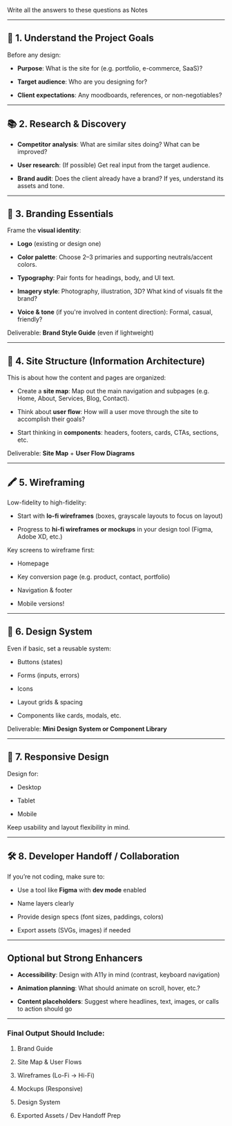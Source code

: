 Write all the answers to these questions as Notes

---

## 🧭 1. **Understand the Project Goals**

Before any design:

- **Purpose**: What is the site for (e.g. portfolio, e-commerce, SaaS)?
    
- **Target audience**: Who are you designing for?
    
- **Client expectations**: Any moodboards, references, or non-negotiables?
    

---

## 📚 2. **Research & Discovery**

- **Competitor analysis**: What are similar sites doing? What can be improved?
    
- **User research**: (If possible) Get real input from the target audience.
    
- **Brand audit**: Does the client already have a brand? If yes, understand its assets and tone.
    

---

## 🎨 3. **Branding Essentials**

Frame the **visual identity**:

- **Logo** (existing or design one)
    
- **Color palette**: Choose 2–3 primaries and supporting neutrals/accent colors.
    
- **Typography**: Pair fonts for headings, body, and UI text.
    
- **Imagery style**: Photography, illustration, 3D? What kind of visuals fit the brand?
    
- **Voice & tone** (if you're involved in content direction): Formal, casual, friendly?
    

Deliverable: **Brand Style Guide** (even if lightweight)

---

## 🧱 4. **Site Structure (Information Architecture)**

This is about how the content and pages are organized:

- Create a **site map**: Map out the main navigation and subpages (e.g. Home, About, Services, Blog, Contact).
    
- Think about **user flow**: How will a user move through the site to accomplish their goals?
    
- Start thinking in **components**: headers, footers, cards, CTAs, sections, etc.
    

Deliverable: **Site Map** + **User Flow Diagrams**

---

## 🖍️ 5. **Wireframing**

Low-fidelity to high-fidelity:

- Start with **lo-fi wireframes** (boxes, grayscale layouts to focus on layout)
    
- Progress to **hi-fi wireframes or mockups** in your design tool (Figma, Adobe XD, etc.)
    

Key screens to wireframe first:

- Homepage
    
- Key conversion page (e.g. product, contact, portfolio)
    
- Navigation & footer
    
- Mobile versions!
    

---

## 📐 6. **Design System**

Even if basic, set a reusable system:

- Buttons (states)
    
- Forms (inputs, errors)
    
- Icons
    
- Layout grids & spacing
    
- Components like cards, modals, etc.
    

Deliverable: **Mini Design System or Component Library**

---

## 📱 7. **Responsive Design**

Design for:

- Desktop
    
- Tablet
    
- Mobile
    

Keep usability and layout flexibility in mind.

---

## 🛠️ 8. **Developer Handoff / Collaboration**

If you’re not coding, make sure to:

- Use a tool like **Figma** with **dev mode** enabled
    
- Name layers clearly
    
- Provide design specs (font sizes, paddings, colors)
    
- Export assets (SVGs, images) if needed
    

---

## Optional but Strong Enhancers

- **Accessibility**: Design with A11y in mind (contrast, keyboard navigation)
    
- **Animation planning**: What should animate on scroll, hover, etc.?
    
- **Content placeholders**: Suggest where headlines, text, images, or calls to action should go
    

---

### Final Output Should Include:

1. Brand Guide
    
2. Site Map & User Flows
    
3. Wireframes (Lo-Fi → Hi-Fi)
    
4. Mockups (Responsive)
    
5. Design System
    
6. Exported Assets / Dev Handoff Prep
    
